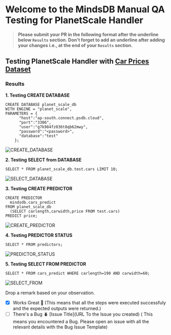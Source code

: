 # Welcome to the MindsDB Manual QA Testing for PlanetScale Handler

> **Please submit your PR in the following format after the underline below `Results` section. Don't forget to add an underline after adding your changes i.e., at the end of your `Results` section.**

## Testing PlanetScale Handler with [Car Prices Dataset](https://www.kaggle.com/code/dronax/car-prices-dataset/data)
### Results
**1. Testing CREATE DATABASE**

```
CREATE DATABASE planet_scale_db
WITH ENGINE = "planet_scale",
PARAMETERS = {
      "host":"ap-south.connect.psdb.cloud",
      "port":"3306",
      "user":"g7k984fz036t8qb62mwy",
      "password":"<password>",
      "database":"test"
    };
```

![CREATE_DATABASE](https://i.imgur.com/5Ud3gCR.png)

**2. Testing SELECT from DATABASE**

```
SELECT * FROM planet_scale_db.test.cars LIMIT 10;
```

![SELECT_DATABASE](https://i.imgur.com/R72on6B.png)

**3. Testing CREATE PREDICTOR**

```
CREATE PREDICTOR 
  mindsdb.cars_predict
FROM planet_scale_db
  (SELECT carlength,carwidth,price FROM test.cars)
PREDICT price;
```

![CREATE_PREDICTOR](https://i.imgur.com/StjrGOf.png)

**4. Testing PREDICTOR STATUS**

```
SELECT * FROM predictors;
```

![PREDICTOR_STATUS](https://i.imgur.com/D2RiAye.png)

**5. Testing SELECT FROM PREDICTOR**

```
SELECT * FROM cars_predict WHERE carlength=190 AND carwidth=60;
```

![SELECT_FROM](https://i.imgur.com/2fTDI7l.png)


Drop a remark based on your observation.
- [x] Works Great 💚 (This means that all the steps were executed successfuly and the expected outputs were returned.)
- [ ] There's a Bug 🪲 [Issue Title](URL To the Issue you created) ( This means you encountered a Bug. Please open an issue with all the relevant details with the Bug Issue Template)

